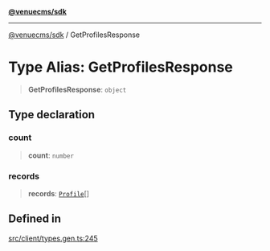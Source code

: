 [**@venuecms/sdk**](../README.md)

***

[@venuecms/sdk](../README.md) / GetProfilesResponse

# Type Alias: GetProfilesResponse

> **GetProfilesResponse**: `object`

## Type declaration

### count

> **count**: `number`

### records

> **records**: [`Profile`](Profile.md)[]

## Defined in

[src/client/types.gen.ts:245](https://github.com/venuecms/sdk/blob/7823693df03580df710c62ba3b43e869f9979148/src/client/types.gen.ts#L245)
